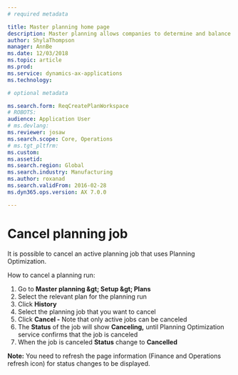 ```yaml
---
# required metadata

title: Master planning home page
description: Master planning allows companies to determine and balance the future need for raw materials and capacity to meet company goals. 
author: ShylaThompson
manager: AnnBe
ms.date: 12/03/2018
ms.topic: article
ms.prod: 
ms.service: dynamics-ax-applications
ms.technology: 

# optional metadata

ms.search.form: ReqCreatePlanWorkspace
# ROBOTS: 
audience: Application User
# ms.devlang: 
ms.reviewer: josaw
ms.search.scope: Core, Operations
# ms.tgt_pltfrm: 
ms.custom: 
ms.assetid: 
ms.search.region: Global
ms.search.industry: Manufacturing
ms.author: roxanad
ms.search.validFrom: 2016-02-28
ms.dyn365.ops.version: AX 7.0.0

---
```


# Cancel planning job

It is possible to cancel an active planning job that uses Planning Optimization.

How to cancel a planning run:

1. Go to **Master planning \&gt; Setup \&gt; Plans**
2. Select the relevant plan for the planning run
3. Click **History**
4. Select the planning job that you want to cancel
5. Click **Cancel -** Note that only active jobs can be canceled
6. The **Status** of the job will show **Canceling,** until Planning Optimization service confirms that the job is canceled
7. When the job is canceled **Status** change to **Cancelled**

**Note:** You need to refresh the page information (Finance and Operations refresh icon) for status changes to be displayed.
